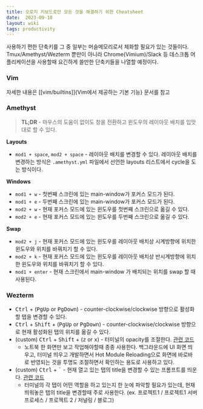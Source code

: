 ```yaml
---
title: 오로지 키보드로만 모든 것을 해결하기 위한 Cheatsheet
date:  2023-09-18
layout: wiki
tags: productivity
---
```


사용하기 편한 단축키를 그 중 일부는 머슬메모리로서 체화할 필요가 있는 것들이다.
Tmux/Amethyst/Wezterm 뿐만이 아니라 Chrome(Vimium)/Slack 등 데스크톱 어플리케이션을 사용할때 요긴하게 쓸만한 단축키들을 나열할 예정이다.

### Vim

자세한 내용은 [[vim/builtins]]{Vim에서 제공하는 기본 기능} 문서를 참고

### Amethyst

> **TL;DR** - 마우스의 도움이 없이도 창을 전환하고 윈도우의 레이아웃 배치를 입맛대로 할 수 있다.

**Layouts**

* `mod1 + space`, `mod2 + space` - 레이아웃 배치를 변경할 수 있다. 레이아웃 배치를 변경하는 방식은 `.amethyst.yml` 파일에서 선언한 layouts 리스트에서 cycle을 도는 방식이다.

**Windows**

* `mod1 + w` - 첫번째 스크린에 있는 main-window가 포커스 모드가 된다.
* `mod1 + e` - 두번째 스크린에 있는 main-window가 포커스 모드가 된다.
* `mod2 + w` - 현재 포커스 모드에 있는 윈도우를 첫번째 스크린으로 옮길 수 있다.
* `mod2 + e` - 현재 포커스 모드에 있는 윈도우를 두번째 스크린으로 옮길 수 있다.

**Swap**

* `mod2 + j` - 현재 포커스 모드에 있는 윈도우를 레이아웃 배치상 시계방향에 위치한 윈도우와 위치를 바꿔치기 할 수 있다.
* `mod2 + k` - 현재 포커스 모드에 있는 윈도우를 레이아웃 배치상 반시계방향에 위치한 윈도우와 위치를 바꿔치기 할 수 있다.
* `mod1 + enter` - 현재 스크린에서 main-window 가 배치되는 위치를 swap 할 때 사용된다.

### Wezterm

* <kbd>Ctrl</kbd> + (<kbd>PgUp</kbd> or <kbd>PgDown</kbd>) - counter-clockwise/clockwise 방향으로 활성화할 탭을 변경할 수 있다.
* <kbd>Ctrl</kbd> + <kbd>Shift</kbd> + (<kbd>PgUp</kbd> or <kbd>PgDown</kbd>) - counter-clockwise/clockwise 방향으로 현재 활성화된 탭의 위치를 옮길 수 있다.
* (custom) <kbd>Ctrl</kbd> + <kbd>Shift</kbd> + (<kbd>z</kbd> or <kbd>x</kbd>) - 터미널의 opacity를 조절한다. [관련 코드](https://github.com/malkoG/dotfiles/blob/main/private_dot_config/wezterm/keymaps.lua#L87-L103)
  * 노트북 한 화면만 보고 작업해야할때 종종 사용한다. 백그라운드에 UI 화면 띄우고, 터미널 띄우고 개발하면서 Hot Module Reloading으로 화면에 바로바로 반영되는 것을 투명도 조절하면서 확인하는 용도로 사용하고 있다.
* (custom) <kbd>Ctrl</kbd> + <kbd>`</kbd> - 현재 열고 있는 탭의 title을 변경할 수 있는 프롬프트를 띄운다. [관련 코드](https://github.com/malkoG/dotfiles/blob/main/private_dot_config/wezterm/keymaps.lua#L105-L119)
  * 터미널의 각 탭이 어떤 역할을 하고 있는지 한 눈에 파악할 필요가 있는데, 현재 띄워놓은 탭의 title을 변경할때 주로 사용한다. (ex. 프로젝트1 / 프로젝트1 서버 프로세스 / 프로젝트 2 / 저널링 / 블로그)
